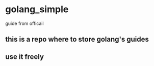 # golang_simple
guide from officail

## this is a repo where to store golang's guides 
## use it freely
